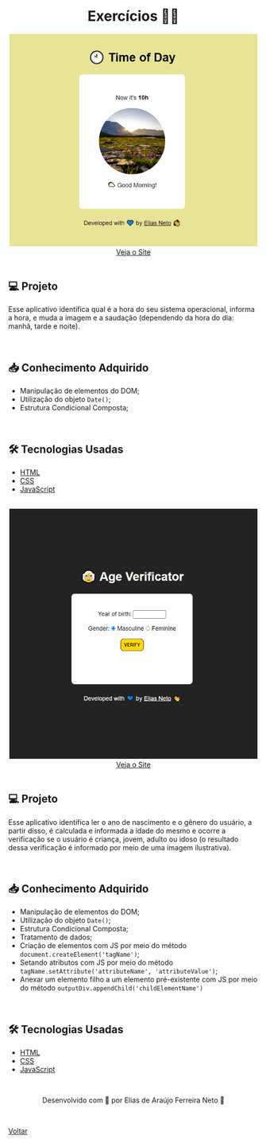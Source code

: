 <h1 align="center">Exercícios 🏋️‍♂️</h1>

<div align="center">
  <img width="500px" src="./demonstracao.gif">
</div>

<div align="center">
  <a href="https://elias-neto.github.io/Curso-em-video-JavaScript/moduloD/exercicios/exercicio1.html">Veja o Site</a>
</div>

<br>

## 💻 Projeto

Esse aplicativo identifica qual é a hora do seu sistema operacional, informa a hora, e muda a imagem e a saudação (dependendo 
da hora do dia: manhã, tarde e noite).

<br>

## 📥 Conhecimento Adquirido 

- Manipulação de elementos do DOM;
- Utilização do objeto `Date()`;
- Estrutura Condicional Composta;

<br>

## 🛠 Tecnologias Usadas

- [HTML](https://www.w3schools.com/html/)
- [CSS](https://www.w3schools.com/css/)
- [JavaScript](https://www.w3schools.com/js/)

<br>

<div align="center">
  <img width="500px" src="./demonstracao1.gif">
</div>

<div align="center">
  <a href="https://elias-neto.github.io/Curso-em-video-JavaScript/modulos/moduloD/exercicios/exercicio2.html">Veja o Site</a>
</div>

<br>

## 💻 Projeto

Esse aplicativo identifica ler o ano de nascimento e o gênero do usuário, a partir disso, é calculada e informada a idade do mesmo e ocorre a verificação
se o usuário é criança, jovem, adulto ou idoso (o resultado dessa verificação é informado por meio de uma imagem ilustrativa).

<br>

## 📥 Conhecimento Adquirido 

- Manipulação de elementos do DOM;
- Utilização do objeto `Date()`;
- Estrutura Condicional Composta;
- Tratamento de dados;
- Criação de elementos com JS por meio do método `document.createElement('tagName')`;
- Setando atributos com JS por meio do método `tagName.setAttribute('attributeName', 'attributeValue')`;
- Anexar um elemento filho a um elemento pré-existente com JS por meio do método `outputDiv.appendChild('childElementName')`

<br>

## 🛠 Tecnologias Usadas

- [HTML](https://www.w3schools.com/html/)
- [CSS](https://www.w3schools.com/css/)
- [JavaScript](https://www.w3schools.com/js/)

<br>

<p align="center"> Desenvolvido com 💙 por Elias de Araújo Ferreira Neto 👋 <p>

<br>
  
<a href="../../../README.md">Voltar</a>